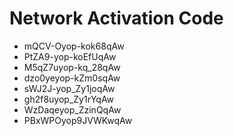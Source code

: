 # Network Activation Code
* mQCV-Oyop-kok68qAw
* PtZA9-yop-koEfUqAw
* M5qZ7uyop-kq_28qAw
* dzo0yeyop-kZm0sqAw
* sWJ2J-yop_Zy1joqAw
* gh2f8uyop_Zy1rYqAw
* WzDaqeyop_ZzinQqAw
* PBxWPOyop9JVWKwqAw